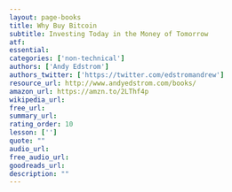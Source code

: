 ```yaml
---
layout: page-books
title: Why Buy Bitcoin
subtitle: Investing Today in the Money of Tomorrow
atf: 
essential: 
categories: ['non-technical']
authors: ['Andy Edstrom']
authors_twitter: ['https://twitter.com/edstromandrew']
resource_url: http://www.andyedstrom.com/books/
amazon_url: https://amzn.to/2LThf4p
wikipedia_url: 
free_url: 
summary_url: 
rating_order: 10
lesson: ['']
quote: ""
audio_url: 
free_audio_url: 
goodreads_url: 
description: ""
---
```

